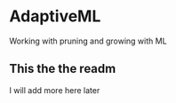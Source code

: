 # AdaptiveML
Working with pruning and growing with ML

## This the the readm ##

I will add more here later
